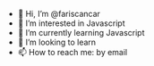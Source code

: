 - 👋 Hi, I’m @fariscancar
- 👀 I’m interested in Javascript
- 🌱 I’m currently learning Javascript
- 💞️ I’m looking to learn
- 📫 How to reach me: by email

<!---
fariscancar/fariscancar is a ✨ special ✨ repository because its `README.md` (this file) appears on your GitHub profile.
You can click the Preview link to take a look at your changes.
--->
